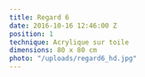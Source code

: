 ```yaml
---
title: Regard 6
date: 2016-10-16 12:46:00 Z
position: 1
technique: Acrylique sur toile
dimensions: 80 x 80 cm
photo: "/uploads/regard6_hd.jpg"
---
```


